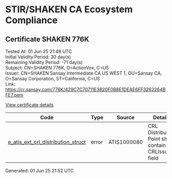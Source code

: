# STIR/SHAKEN CA Ecosystem Compliance

## Certificate SHAKEN 776K

Tested At: 01 Jun 25 21:48 UTC\
Initial Validity Period: 30 day(s)\
Remaining Validity Period: -71 day(s)\
Subject: CN=SHAKEN 776K, O=ActionVox, C=US\
Issuer: CN=SHAKEN Sansay Intermediate CA US WEST 1, OU=Sansay CA, O=Sansay Corporation, ST=California, C=US\
Link: https://cr.sansay.com/776K/429C7C70711E3820F0B8E1DEAE6FF3262264BFE7.pem

[View certificate details](https://x509.io/?cert=MIICnDCCAkGgAwIBAgIUQpx8cHEeOCDwuOHerm%2FzJiJkv%2BcwCgYIKoZIzj0EAwIwgYUxCzAJBgNVBAYTAlVTMRMwEQYDVQQIDApDYWxpZm9ybmlhMRswGQYDVQQKDBJTYW5zYXkgQ29ycG9yYXRpb24xEjAQBgNVBAsMCVNhbnNheSBDQTEwMC4GA1UEAwwnU0hBS0VOIFNhbnNheSBJbnRlcm1lZGlhdGUgQ0EgVVMgV0VTVCAxMB4XDTI1MDIyMDE3MDE1OFoXDTI1MDMyMjE3MDE1OFowNzELMAkGA1UEBhMCVVMxEjAQBgNVBAoMCUFjdGlvblZveDEUMBIGA1UEAwwLU0hBS0VOIDc3NkswWTATBgcqhkjOPQIBBggqhkjOPQMBBwNCAASwvL2%2BvUty4PseKemyZ%2FS6EPPGvOyS%2FqpqZkDLQK4yPo6%2F8wWMMd5kCMOdvtnviYPYAtW%2BHSIFycDxZIswp2iWo4HbMIHYMBYGCCsGAQUFBwEaBAowCKAGFgQ3NzZLMBcGA1UdIAQQMA4wDAYKYIZIAYb%2FCQEBBDAdBgNVHQ4EFgQUeEX0by6nzj7HPtnTr5mwjCOOp6AwHwYDVR0jBBgwFoAUrNOT9UNDzAq%2BRVgXE32SfNzDAUYwRwYDVR0fBEAwPjA8oDqgOIY2aHR0cHM6Ly9hdXRoZW50aWNhdGUtYXBpLmljb25lY3Rpdi5jb20vZG93bmxvYWQvdjEvY3JsMAwGA1UdEwEB%2FwQCMAAwDgYDVR0PAQH%2FBAQDAgeAMAoGCCqGSM49BAMCA0kAMEYCIQD7Cp19X%2FZnn%2Fh4ymtxOZgMAEGy5TvTL6wcepippFy1GwIhALY4zTnZX6wGPkdyLY9qy8kPjJ7jsA9eSKUZQ2Hii8UI)

| Code | Type | Source | Details |
|------|------|--------|---------|
| [e_atis_ext_crl_distribution_struct](../../ISSUES/e_atis_ext_crl_distribution_struct/README.md) | error | ATIS1000080 | CRL Distribution Point shall contain a CRLIssuer field |


Generated: 01 Jun 25 21:52 UTC